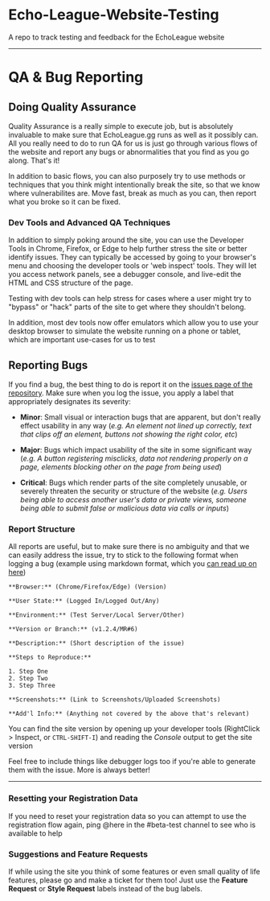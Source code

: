 # Echo-League-Website-Testing
A repo to track testing and feedback for the EchoLeague website

-----

# QA & Bug Reporting

## Doing Quality Assurance 

Quality Assurance is a really simple to execute job, but is absolutely invaluable to make sure that EchoLeague.gg runs as  well as it possibly can.  All you really need to do to run QA for us is just go through various flows of the website and report any bugs or abnormalities that you find as you go along.  That's it!  

In addition to basic flows, you can also purposely try to use methods or techniques that you think might intentionally break the site, so that we know where vulnerabilites are.  Move fast, break as much as you can, then report what you broke so it can be fixed.

### Dev Tools and Advanced QA Techniques

In addition to simply poking around the site, you can use the Developer Tools in Chrome, Firefox, or Edge to help further stress the site or better identify issues.  They can typically be accessed by going to your browser's menu and choosing the developer tools or 'web inspect' tools.  They will let you access network panels, see a debugger console, and live-edit the HTML and CSS structure of the page.

Testing with dev tools can help stress for cases where a user might try to "bypass" or "hack" parts of the site to get where they shouldn't belong.

In addition, most dev tools now offer emulators which allow you to use your desktop browser to simulate the website running on a phone or tablet, which are important use-cases for us to test

## Reporting Bugs

If you find a bug, the best thing to do is report it on the [issues page of the repository](https://github.com/EchoLeague/Echo-League-Website-Testing/issues).  Make sure when you log the issue, you apply a label that appropriately designates its severity:

* **Minor**: Small visual or interaction bugs that are apparent, but don't really effect usability in any way (*e.g. An element not lined up correctly, text that clips off an element, buttons not showing the right color, etc*)

* **Major**: Bugs which impact usability of the site in some significant way (*e.g. A button registering misclicks, data not rendering properly on a page, elements blocking other on the page from being used*)

* **Critical**: Bugs which render parts of the site completely unusable, or severely threaten the security or structure of the website (*e.g. Users being able to access another user's data or private views, someone being able to submit false or malicious data via calls or inputs*)

### Report Structure

All reports are useful, but to make sure there is no ambiguity and that we can easily address the issue, try to stick to the following format when logging a bug (example using markdown format, which you [can read up on here](https://blog.ghost.org/markdown/))


```
**Browser:** (Chrome/Firefox/Edge) (Version)

**User State:** (Logged In/Logged Out/Any)

**Environment:** (Test Server/Local Server/Other)

**Version or Branch:** (v1.2.4/MR#6)

**Description:** (Short description of the issue)

**Steps to Reproduce:**

1. Step One
2. Step Two
3. Step Three

**Screenshots:** (Link to Screenshots/Uploaded Screenshots)

**Add'l Info:** (Anything not covered by the above that's relevant)

```

You can find the site version by opening up your developer tools (RightClick > Inspect, or `CTRL-SHIFT-I`) and reading the *Console* output to get the site version

Feel free to include things like debugger logs too if you're able to generate them with the issue.  More is always better!

-----

### Resetting your Registration Data
If you need to reset your registration data so you can attempt to use the registration flow again, ping @here in the #beta-test channel to see who is available to help

### Suggestions and Feature Requests
If while using the site you think of some features or even small quality of life features, please go and make a ticket for them too!  Just use the **Feature Request** or **Style Request** labels instead of the bug labels. 
